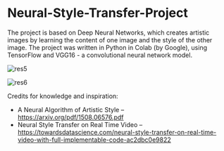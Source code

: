 # Neural-Style-Transfer-Project

The project is based on Deep Neural Networks, which creates artistic images by learning the content of one image and the style of the other image.
The project was written in Python in Colab (by Google), using TensorFlow and VGG16 - a convolutional neural network model.


![res5](https://user-images.githubusercontent.com/51260694/94795833-96a9bd80-03e6-11eb-8c19-3da633d4973f.jpg)

![res6](https://user-images.githubusercontent.com/51260694/94795855-9e696200-03e6-11eb-8367-9e703026d5e8.jpg)


Credits for knowledge and inspiration:
- A Neural Algorithm of Artistic Style – https://arxiv.org/pdf/1508.06576.pdf
- Neural Style Transfer on Real Time Video – https://towardsdatascience.com/neural-style-transfer-on-real-time-video-with-full-implementable-code-ac2dbc0e9822
